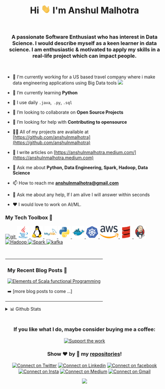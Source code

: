 
<h1 align="center">Hi <img src="https://raw.githubusercontent.com/ABSphreak/ABSphreak/master/gifs/Hi.gif" width="30px"> I'm Anshul Malhotra <br><br></a>
</h1>

<!-- Cover image to add later -->
<!-- ![alt text](https://github.com/anshulnmalhotra/anshulnmalhotra/blob/master/cover.png) -->

<!--
![](https://camo.githubusercontent.com/992babdffd8c74a1502de375fbdf7e4d54773242/68747470733a2f2f6d656469612e67697068792e636f6d2f6d656469612f53576f536b4e36447854737a71494b4571762f67697068792e676966) -->


<h3 align="center">A passionate Software Enthusiast who has interest in Data Science. I would describe myself as a keen learner in data science. I am enthusiastic & motivated to apply my skills in a real-life project which can impact people.</h3>

<br>

- 🏦 I'm currently working for a US based travel company where i make data engineering applications using Big Data tools  <img src="https://media.giphy.com/media/WUlplcMpOCEmTGBtBW/giphy.gif" width="30">

- 🌱 I’m currently learning **Python**

- 🤔 I use daily ```.java```,``` .py```, ```.sql```

- 👯 I’m looking to collaborate on **Open Source Projects**

- 🤝 I’m looking for help with **Contributing to opensource**

- 👨‍💻 All of my projects are available at [https://github.com/anshulnmalhotra](https://github.com/anshulnmalhotra)

- 📝 I write articles on [https://anshulnmalhotra.medium.com/](https://anshulnmalhotra.medium.com)

- 💬 Ask me about **Python, Data Engineering, Spark, Hadoop, Data Science**

- 📫 How to reach me **anshulnmalhotra@gmail.com**

- 🌱 Ask me about any help, If I am alive I will answer within seconds

- ❤️ I would love to work on AI/ML.


<h3 align="left">My Tech Toolbox 🧰</h3>
<p align="left">
<a href="https://git-scm.com/" target="_blank"> <img src="https://www.vectorlogo.zone/logos/git-scm/git-scm-icon.svg" alt="git" width="40" height="40"/> </a>
<a href="https://www.java.com" target="_blank"> <img src="https://raw.githubusercontent.com/devicons/devicon/master/icons/java/java-original.svg" alt="java" width="40" height="40"/> </a>
<a href="https://www.linux.org/" target="_blank"> <img src="https://raw.githubusercontent.com/devicons/devicon/master/icons/linux/linux-original.svg" alt="linux" width="40" height="40"/> </a>
<a href="https://www.mysql.com/" target="_blank"> <img src="https://raw.githubusercontent.com/devicons/devicon/master/icons/mysql/mysql-original-wordmark.svg" alt="mysql" width="40" height="40"/> </a>
<a href="https://www.python.org" target="_blank"> <img src="https://raw.githubusercontent.com/devicons/devicon/master/icons/python/python-original.svg" alt="python" width="40" height="40"/>  </a>
<a href="https://www.docker.com/" target="_blank"> <img src="https://raw.githubusercontent.com/devicons/devicon/master/icons/docker/docker-original.svg" alt="docker"  width="40" height="40">  </a>
<a href="https://kubernetes.io/" target="_blank"> <img src="https://raw.githubusercontent.com/devicons/devicon/master/icons/kubernetes/kubernetes-plain.svg" alt="kubernetes"  width="40" height="40">  </a>
<a href="https://aws.amazon.com/" target="_blank"> <img src="https://raw.githubusercontent.com/Delta456/Delta456/master/img/aws.png" alt="AWS"  width="60" height="40">  </a>
<a href="https://www.scala-lang.org/" target="_blank"> <img src="https://raw.githubusercontent.com/devicons/devicon/master/icons/scala/scala-original.svg" alt="Scala"  width="40" height="40">  </a>
<a href="https://www.jenkins.io/" target="_blank"> <img src="https://raw.githubusercontent.com/devicons/devicon/master/icons/jenkins/jenkins-original.svg" alt="Jenkins"  width="40" height="40">  </a>
<a href="https://hadoop.apache.org/" target="_blank"> <img src="https://raw.githubusercontent.com/Thomas-George-T/Thomas-George-T/master/assets/hadoop.svg" alt="Hadoop"  width="50" height="40">  </a>
<a href="https://spark.apache.org/" target="_blank"> <img src="https://raw.githubusercontent.com/Thomas-George-T/Thomas-George-T/master/assets/apache_spark.svg" alt="Spark"  width="70" height="40">  </a>
<a href="https://kafka.apache.org/" target="_blank"> <img src="https://raw.githubusercontent.com/Thomas-George-T/Thomas-George-T/master/assets/kafka.svg" alt="kafka"  width="70" height="40">  </a> 
   
 

</p>
<br>


<table>
<tr>
<td valign="top" width="100%">
 
### My Recent Blog Posts 📕
<!-- BLOG-POST-LIST:START -->
<a target="_blank" href="https://github-readme-medium-recent-article.vercel.app/medium/@anshulnmalhotra/0"><img src="https://github-readme-medium-recent-article.vercel.app/medium/@anshulnmalhotra/0" alt="Elements of Scala functional Programming"></img></a>
<!-- BLOG-POST-LIST:END -->
➡️ [more blog posts to come ...]
</td>
</tr>
</table>



<details>
<summary>📊 Github Stats</summary>
<p align="center"> <img src="https://github-readme-stats.vercel.app/api?username=anshulnmalhotra&show_icons=true&theme=gotham" alt="Anshul Malhotra | Stats" />
<br> <p align="center"><img align="center" src="https://github-readme-stats.vercel.app/api/top-langs?username=anshulnmalhotra&show_icons=true&locale=en&layout=compact&theme=gotham" alt="Anshul Malhotra" /></p><br><br>
<br><p align="center"><img align="center" src="https://github-readme-streak-stats.herokuapp.com/?user=anshulnmalhotra&theme=gotham" alt="Anshul Malhotra" /></p>
</details>

<br>

 
<div align="center">  
<h3 align="center">If you like what I do, maybe consider buying me a coffee:</h3>
<p><a href="https://www.buymeacoffee.com/anshulnmalhotra"> <img align="center" src="https://cdn.buymeacoffee.com/buttons/v2/default-yellow.png" height="50" width="210" alt="Support the work" /></a></p>
 
### Show ❤️ by 🌟 my [repositories](https://github.com/anshulnmalhotra?tab=repositories)!
</div>
 
 
 <p align="center">
<!-- <a href="https://dev.to/" target="blank"><img align="center" src="https://cdn.jsdelivr.net/npm/simple-icons@3.0.1/icons/dev-dot-to.svg" alt="Connect on Dev To" height="30" width="30" /></a> -->
<a href="https://twitter.com/blazein4u" target="blank"><img align="center" src="https://cdn.jsdelivr.net/npm/simple-icons@3.0.1/icons/twitter.svg" alt="Connect on Twitter" height="30" width="30" /></a>
<a href="https://linkedin.com/in/anshulnmalhotra" target="blank"><img align="center" src="https://cdn.jsdelivr.net/npm/simple-icons@3.0.1/icons/linkedin.svg" alt="Connect on Linkedin" height="30" width="30" /></a>
<!--<a href="https://stackoverflow.com/users/" target="blank"><img align="center" src="https://cdn.jsdelivr.net/npm/simple-icons@3.0.1/icons/stackoverflow.svg" alt="" height="30" width="30" /></a>
<a href="https://kaggle.com/" target="blank"><img align="center" src="https://cdn.jsdelivr.net/npm/simple-icons@3.0.1/icons/kaggle.svg" alt="" height="30" width="30" /></a>-->
<a href="https://fb.com/blazein4u" target="blank"><img align="center" src="https://cdn.jsdelivr.net/npm/simple-icons@3.0.1/icons/facebook.svg" alt="Connect on facebook" height="30" width="30" /></a>
<a href="https://instagram.com/blazein4u" target="blank"><img align="center" src="https://cdn.jsdelivr.net/npm/simple-icons@3.0.1/icons/instagram.svg" alt="Connect on Insta" height="30" width="30" /></a>
<a href="https://anshulnmalhotra.medium.com/" target="blank"><img align="center" src="https://cdn.jsdelivr.net/npm/simple-icons@3.0.1/icons/medium.svg" alt="Connect on Medium" height="30" width="30" /></a>
<a href="mailto:anshulnmalhotra@gmail.com" target="blank"><img align="center" src="https://cdn.jsdelivr.net/npm/simple-icons@3.0.1/icons/gmail.svg" alt="Connect on Gmail" height="30" width="30" /></a>
</p>
 
 
 
<div align="center"><img src="https://visitor-badge.laobi.icu/badge?page_id=anshulnmalhotra" /> </div>





